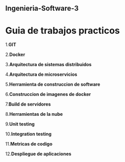 ## Ingenieria-Software-3

# Guia de trabajos practicos

1.**GIT**

2.**Docker**

3.**Arquitectura de sistemas distribuidos**

4.**Arquitectura de microservicios**

5.**Herramienta de construccion de software**

6.**Construccion de imagenes de docker**

7.**Build de servidores**

8.**Herramientas de la nube**

9.**Unit testing**

10.**Integration testing**

11.**Metricas de codigo**

12.**Despliegue de aplicaciones**









